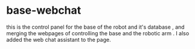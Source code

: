 # base-webchat
this is the control panel for the base of the robot and it's database , and merging the webpages of controlling the  base and the robotic arm .
I also added the web chat assistant to the page.
